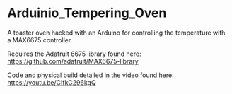 # Arduinio_Tempering_Oven
A toaster oven hacked with an Arduino for controlling the temperature with a MAX6675 controller.

Requires the Adafruit 6675 library found here: https://github.com/adafruit/MAX6675-library

Code and physical build detailed in the video found here: https://youtu.be/CIfkC296kgQ
